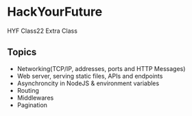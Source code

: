 # HackYourFuture

HYF Class22 Extra Class

## Topics

- Networking(TCP/IP, addresses, ports and HTTP Messages)
- Web server, serving static files, APIs and endpoints
- Asynchroncity in NodeJS & environment variables
- Routing
- Middlewares
- Pagination
